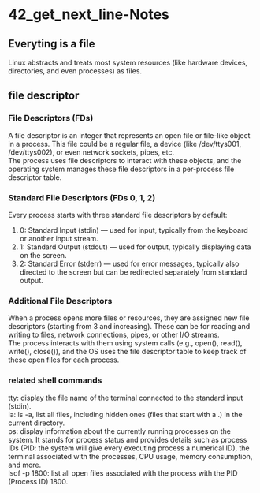 # 42_get_next_line-Notes

## Everyting is a file
Linux abstracts and treats most system resources (like hardware devices, directories, and even processes) as files.<br>

## file descriptor
### File Descriptors (FDs)
A file descriptor is an integer that represents an open file or file-like object in a process. This file could be a regular file, a device (like /dev/ttys001, /dev/ttys002), or even network sockets, pipes, etc.<br>
The process uses file descriptors to interact with these objects, and the operating system manages these file descriptors in a per-process file descriptor table.<br>
### Standard File Descriptors (FDs 0, 1, 2)
Every process starts with three standard file descriptors by default:
1. 0: Standard Input (stdin) — used for input, typically from the keyboard or another input stream.
2. 1: Standard Output (stdout) — used for output, typically displaying data on the screen.
3. 2: Standard Error (stderr) — used for error messages, typically also directed to the screen but can be redirected separately from standard output.
### Additional File Descriptors
When a process opens more files or resources, they are assigned new file descriptors (starting from 3 and increasing). These can be for reading and writing to files, network connections, pipes, or other I/O streams.<br>
The process interacts with them using system calls (e.g., open(), read(), write(), close()), and the OS uses the file descriptor table to keep track of these open files for each process.<br>
### related shell commands
tty: display the file name of the terminal connected to the standard input (stdin).<br>
la: ls -a, list all files, including hidden ones (files that start with a .) in the current directory.<br>
ps: display information about the currently running processes on the system. It stands for process status and provides details such as process IDs (PID: the system will give every executing process a numerical ID), the terminal associated with the processes, CPU usage, memory consumption, and more.<br>
lsof -p 1800: list all open files associated with the process with the PID (Process ID) 1800.<br>
